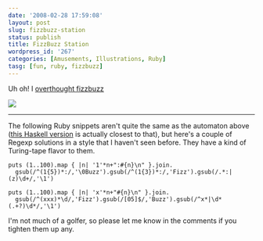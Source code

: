 ```yaml
---
date: '2008-02-28 17:59:08'
layout: post
slug: fizzbuzz-station
status: publish
title: FizzBuzz Station
wordpress_id: '267'
categories: [Amusements, Illustrations, Ruby]
tasg: [fun, ruby, fizzbuzz]
---
```


Uh oh!  I [overthought fizzbuzz](http://weblog.raganwald.com/2007/01/dont-overthink-fizzbuzz.html:)

![](/images/2008/fizzbuzz-station.png)

<!-- more -->

---

The following Ruby snippets aren't quite the same as the automaton above ([this Haskell version](http://reddit.com/r/programming/info/10d7w/comments/c10g19) is actually closest to that), but here's a couple of Regexp solutions in a style that I haven't seen before.  They have a kind of Turing-tape flavor to them.

    puts (1..100).map { |n| '1'*n+":#{n}\n" }.join.
      gsub(/^(1{5})*:/,'\0Buzz').gsub(/^(1{3})*:/,'Fizz').gsub(/.*:|(z)\d+/,'\1')

    puts (1..100).map { |n| 'x'*n+"#{n}\n" }.join.
      gsub(/^(xxx)*\d/,'Fizz').gsub(/[05]$/,'Buzz').gsub(/^x*|\d*(.+?)\d*/,'\1')

I'm not much of a golfer, so please let me know in the comments if you tighten them up any.
